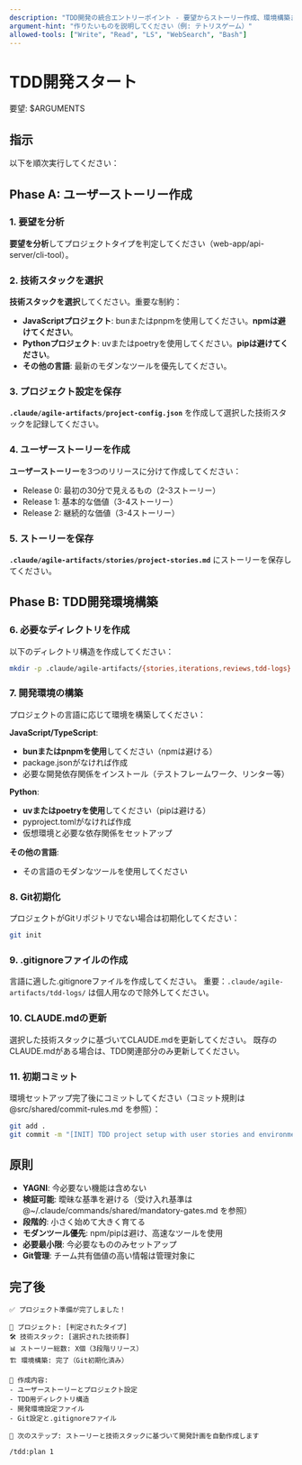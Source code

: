 ```yaml
---
description: "TDD開発の統合エントリーポイント - 要望からストーリー作成、環境構築まで一気通貫実行"
argument-hint: "作りたいものを説明してください（例: テトリスゲーム）"
allowed-tools: ["Write", "Read", "LS", "WebSearch", "Bash"]
---
```


# TDD開発スタート

要望: $ARGUMENTS

## 指示

以下を順次実行してください：

## Phase A: ユーザーストーリー作成

### 1. 要望を分析
**要望を分析**してプロジェクトタイプを判定してください（web-app/api-server/cli-tool）。

### 2. 技術スタックを選択
**技術スタックを選択**してください。重要な制約：
- **JavaScriptプロジェクト**: bunまたはpnpmを使用してください。**npmは避けてください**。
- **Pythonプロジェクト**: uvまたはpoetryを使用してください。**pipは避けてください**。
- **その他の言語**: 最新のモダンなツールを優先してください。

### 3. プロジェクト設定を保存
**`.claude/agile-artifacts/project-config.json`** を作成して選択した技術スタックを記録してください。

### 4. ユーザーストーリーを作成
**ユーザーストーリー**を3つのリリースに分けて作成してください：
- Release 0: 最初の30分で見えるもの（2-3ストーリー）
- Release 1: 基本的な価値（3-4ストーリー）
- Release 2: 継続的な価値（3-4ストーリー）

### 5. ストーリーを保存
**`.claude/agile-artifacts/stories/project-stories.md`** にストーリーを保存してください。

## Phase B: TDD開発環境構築

### 6. 必要なディレクトリを作成
以下のディレクトリ構造を作成してください：
```bash
mkdir -p .claude/agile-artifacts/{stories,iterations,reviews,tdd-logs}
```

### 7. 開発環境の構築
プロジェクトの言語に応じて環境を構築してください：

**JavaScript/TypeScript**:
- **bunまたはpnpmを使用**してください（npmは避ける）
- package.jsonがなければ作成
- 必要な開発依存関係をインストール（テストフレームワーク、リンター等）

**Python**:
- **uvまたはpoetryを使用**してください（pipは避ける）
- pyproject.tomlがなければ作成
- 仮想環境と必要な依存関係をセットアップ

**その他の言語**:
- その言語のモダンなツールを使用してください

### 8. Git初期化
プロジェクトがGitリポジトリでない場合は初期化してください：
```bash
git init
```

### 9. .gitignoreファイルの作成
言語に適した.gitignoreファイルを作成してください。
重要：`.claude/agile-artifacts/tdd-logs/` は個人用なので除外してください。

### 10. CLAUDE.mdの更新
選択した技術スタックに基づいてCLAUDE.mdを更新してください。
既存のCLAUDE.mdがある場合は、TDD関連部分のみ更新してください。

### 11. 初期コミット
環境セットアップ完了後にコミットしてください（コミット規則は @src/shared/commit-rules.md を参照）：
```bash
git add .
git commit -m "[INIT] TDD project setup with user stories and environment"
```

## 原則

- **YAGNI**: 今必要ない機能は含めない
- **検証可能**: 曖昧な基準を避ける（受け入れ基準は @~/.claude/commands/shared/mandatory-gates.md を参照）
- **段階的**: 小さく始めて大きく育てる
- **モダンツール優先**: npm/pipは避け、高速なツールを使用
- **必要最小限**: 今必要なもののみセットアップ
- **Git管理**: チーム共有価値の高い情報は管理対象に

## 完了後

```text
✅ プロジェクト準備が完了しました！

🎯 プロジェクト: [判定されたタイプ]
🛠️ 技術スタック: [選択された技術群]
📊 ストーリー総数: X個（3段階リリース）
🏗️ 環境構築: 完了（Git初期化済み）

📁 作成内容:
- ユーザーストーリーとプロジェクト設定
- TDD用ディレクトリ構造
- 開発環境設定ファイル
- Git設定と.gitignoreファイル

🚀 次のステップ: ストーリーと技術スタックに基づいて開発計画を自動作成します

/tdd:plan 1
```